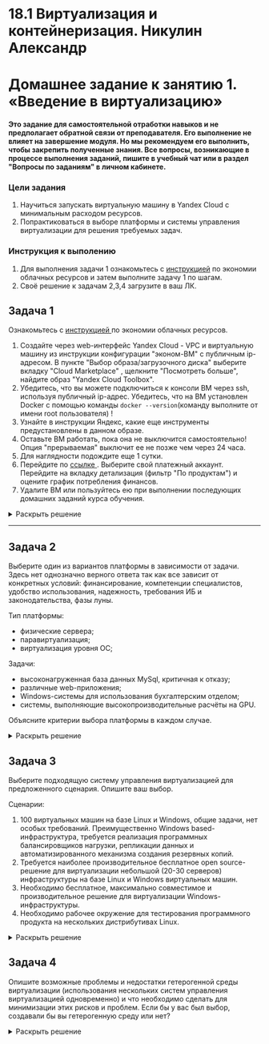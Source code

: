 # 18.1 Виртуализация и контейнеризация.  Никулин Александр
# Домашнее задание к занятию 1.  «Введение в виртуализацию»

#### Это задание для самостоятельной отработки навыков и не предполагает обратной связи от преподавателя. Его выполнение не влияет на завершение модуля. Но мы рекомендуем его выполнить, чтобы закрепить полученные знания.  Все вопросы, возникающие в процессе выполнения заданий, пишите в учебный чат или в раздел "Вопросы по заданиям" в личном кабинете.

### Цели задания
1. Научиться запускать виртуальную машину в Yandex Cloud с минимальным расходом ресурсов.
2. Попрактиковаться в выборе платформы  и системы управления виртуализации для решения требуемых задач.

### Инструкция к выполению

1. Для выполнения задачи 1 ознакомьтесь с [инструкцией](https://github.com/netology-code/devops-materials/blob/master/cloudwork.MD) по экономии облачных ресурсов и затем выполните задачу 1 по шагам.
2. Своё решение к задачам 2,3,4 загрузите  в ваш ЛК.
   
## Задача 1

Ознакомьтесь с [инструкцией ](https://github.com/netology-code/devops-materials/blob/master/cloudwork.MD) по экономии облачных ресурсов.

1. Создайте через web-интерфейс Yandex Cloud - VPC и виртуальную машину из инструкции конфигурации "эконом-ВМ" с публичным ip-адресом. В пункте "Выбор образа/загрузочного диска" выберите вкладку "Cloud Marketplace" , щелкните "Посмотреть больше", найдите образ "Yandex Cloud Toolbox".
2. Убедитесь, что вы можете подключиться к консоли ВМ через ssh, используя публичный ip-адрес. Убедитесь, что на ВМ установлен Docker с помощью команды ```docker --version```(команду выполните от имени root пользователя) !
3. Узнайте в инструкции Яндекс, какие еще инструменты предустановлены в данном образе.
4. Оставьте ВМ работать, пока она не выключится самостоятельно! Опция "прерываемая" выключит ее не позже чем через 24 часа. 
5. Для наглядности подождите еще 1 сутки.
6. Перейдите по [ссылке ](https://console.cloud.yandex.ru/billing?section=accounts). Выберите свой платежный аккаунт. Перейдите на вкладку детализация (фильтр "По продуктам") и оцените график потребления финансов.
7. Удалите ВМ или пользуйтесь ею при выполнении последующих домашних заданий курса обучения.

<details>
  <summary>Раскрыть решение</summary>

  - ![image](https://github.com/ADNikulin/netology/assets/44374132/000ea356-845f-45c6-88d8-8727c5334b2a)
  - ![image](https://github.com/ADNikulin/netology/assets/44374132/5d543777-bad2-453a-bb33-a9a31d2fb16b)
  - установка докера
    ```bash
    #!/bin/bash

    # Add Docker's official GPG key:
    sudo apt-get update &&
    sudo apt-get install ca-certificates curl gnupg -y &&
    sudo install -m 0755 -d /etc/apt/keyrings &&
    curl -fsSL https://download.docker.com/linux/ubuntu/gpg | sudo gpg --dearmor -o /etc/apt/keyrings/docker.gpg &&
    sudo chmod a+r /etc/apt/keyrings/docker.gpg &&
    
    # Add the repository to Apt sources:
    echo \
      "deb [arch=$(dpkg --print-architecture) signed-by=/etc/apt/keyrings/docker.gpg] https://download.docker.com/linux/ubuntu \
      $(. /etc/os-release && echo "$VERSION_CODENAME") stable" | \
      sudo tee /etc/apt/sources.list.d/docker.list > /dev/null &&
    sudo apt-get update &&
    sudo apt-get install docker-ce docker-ce-cli containerd.io docker-buildx-plugin docker-compose-plugin &&
    sudo docker run hello-world
    ```
  - ![image](https://github.com/ADNikulin/netology/assets/44374132/de957141-9fb1-44c7-b937-7a8b14dc287b)
  - ![image](https://github.com/ADNikulin/netology/assets/44374132/6cc3cd86-41ca-4d0a-b465-d2fa8f610a40)
  - Ну показывать как она отключиться не буду

</details>

---

## Задача 2

Выберите один из вариантов платформы в зависимости от задачи. Здесь нет однозначно верного ответа так как все зависит от конкретных условий: финансирование, компетенции специалистов, удобство использования, надежность, требования ИБ и законодательства, фазы луны.

Тип платформы:

- физические сервера;
- паравиртуализация;
- виртуализация уровня ОС;

Задачи:

- высоконагруженная база данных MySql, критичная к отказу;
- различные web-приложения;
- Windows-системы для использования бухгалтерским отделом;
- системы, выполняющие высокопроизводительные расчёты на GPU.

Объясните критерии выбора платформы в каждом случае.

<details>
   <summary>Раскрыть решение</summary>

   - высоконагруженная база данных MySql, критичная к отказу;
     > Смотрел бы в сторону виртуализации на уровне ОС, можно было бы создать класстер из несколких виртуальных серверов и управлять ими с помощью гипервизора.\
   - различные web-приложения;
     > Паравиртуализация или Виртуализация на уровне ОС. Особенно если зайти через терраформ, то можно создовать их как код. 
   - Windows-системы для использования бухгалтерским отделом;
     > У меня нет однозначного ответа. Думаю что паравиртуализация или виртуализация на уровне ОС. Да и хоть фищические сервера. Если говорить о физ серверах, \
     > то тут может сыгарть роль того, что доступ туда точно ни кто не получит, кроме того у кого есть доступ на эти сервера. С другой стороны всё равно все данные будут храниться в БД, а БД это отдельный сервис, так что для бухгалтеров на них будет развертка только клиентской части. Так что можно обойтись и разной виртуализацией.
   - системы, выполняющие высокопроизводительные расчёты на GPU.
     > Скорее всего физические сервера, дабы отдать ресурсы машины чисто на расчеты поставленных задач.
</details>

## Задача 3

Выберите подходящую систему управления виртуализацией для предложенного сценария. Опишите ваш выбор.

Сценарии:

1. 100 виртуальных машин на базе Linux и Windows, общие задачи, нет особых требований. Преимущественно Windows based-инфраструктура, требуется реализация программных балансировщиков нагрузки, репликации данных и автоматизированного механизма создания резервных копий.
2. Требуется наиболее производительное бесплатное open source-решение для виртуализации небольшой (20-30 серверов) инфраструктуры на базе Linux и Windows виртуальных машин.
3. Необходимо бесплатное, максимально совместимое и производительное решение для виртуализации Windows-инфраструктуры.
4. Необходимо рабочее окружение для тестирования программного продукта на нескольких дистрибутивах Linux.

<details>
   <summary>Раскрыть решение</summary>

   1. 100 виртуальных машин на базе Linux и Windows, общие задачи, нет особых требований. Преимущественно Windows based-инфраструктура, требуется реализация программных балансировщиков нагрузки, репликации данных и автоматизированного механизма создания резервных копий.
      > VMWare | XEN
   2. Требуется наиболее производительное бесплатное open source-решение для виртуализации небольшой (20-30 серверов) инфраструктуры на базе Linux и Windows виртуальных машин.
      > KVM
   3. Необходимо бесплатное, максимально совместимое и производительное решение для виртуализации Windows-инфраструктуры.
      > Hyper-v
   4. Необходимо рабочее окружение для тестирования программного продукта на нескольких дистрибутивах Linux.
      > VMWare | XEN

</details>

## Задача 4

Опишите возможные проблемы и недостатки гетерогенной среды виртуализации (использования нескольких систем управления виртуализацией одновременно) и что необходимо сделать для минимизации этих рисков и проблем. Если бы у вас был выбор, создавали бы вы гетерогенную среду или нет?

<details>
   <summary>Раскрыть решение</summary>

   > Гетерогенные виртуальные среды также могут быть неэффективны и сложны в управлении. Многие компании решили реализовывать пошаговую стратегию виртуализации ИТ-инфраструктуры, постепенно внедряя решения от различных производителей. Такой подход подразумевает, что определенные типы устройств выполняют соответственные задачи, и при этом компания зависит от продукции не одного вендора. Учитывая тот факт, что для управления таким «лоскутным одеялом» требуется целый набор специалистов различного профиля, данный способ виртуализации инфраструктуры является дорогостоящим и неэффективным в долгосрочной перспективе, поскольку, по мере развития технологий, компании стремятся обеспечить легкость в управлении, совместимость различных систем и масштабируемость инфраструктуры. \
   > Я бы выбирал одну систему управления и развивался бы в ней, при чем выбирал бы ту систему, где можно представить инфраструктуру как код, что бы можно было мигрировать на разных вендеров в случае необходимости. 
</details>
